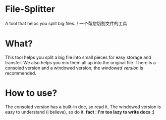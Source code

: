 # File-Splitter
A tool that helps you split big files. / 一个帮您切割文件的工具

# What?
This tool helps you split a big file into small pieces for easy storage and transfer.
We also helps you mix them all up into the original file.
There is a consoled version and a windowed version, the *windowed version* is recommended.

# How to use?
The consoled version has a built-in doc, so read it.
The windowed version is easy to understand (i believe), so do it.
**fact : I'm too lazy to write docs :)**
